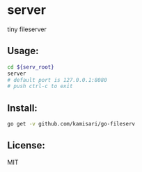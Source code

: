 server
======
tiny fileserver

Usage:
------
```sh
cd ${serv_root}
server
# default port is 127.0.0.1:8080
# push ctrl-c to exit
```

Install:
--------
```sh
go get -v github.com/kamisari/go-fileserv
```

License:
--------
MIT

